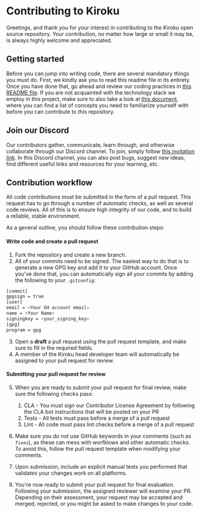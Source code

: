 # Contributing to Kiroku

Greetings, and thank you for your interest in contributing to the Kiroku open source repository. Your contribution, no matter how large or small it may be, is always highly welcome and appreciated.

## Getting started

Before you can jump into writing code, there are several mandatory things you must do. First, we kindly ask you to read this readme file in its entirety. Once you have done that, go ahead and review our coding practices in [this README file][main README]. If you are not acquainted with the technology stack we employ in this project, make sure to also take a look at [this document][technology README], where you can find a list of concepts you need to familiarize yourself with before you can contribute to this repository.

## Join our Discord

Our contributors gather, communicate, learn through, and otherwise collaborate through our Discord channel. To join, simply follow [this invitation link][Discord invitation]. In this Discord channel, you can also post bugs, suggest new ideas, find different useful links and resources for your learning, etc.

## Contribution workflow

All code contributions must be submitted in the form of a pull request. This request has to go through a number of automatic checks, as well as several code reviews. All of this is to ensure high integrity of our code, and to build a reliable, stable environment.

As a general outline, you should follow these contribution steps:

#### Write code and create a pull request

1. Fork the repository and create a new branch.
2. All of your commits need to be signed. The easiest way to do that is to generate a new GPG key and add it to your GitHub account. Once you've done that, you can automatically sign all your commits by adding the following to your `.gitconfig`:

```bash
[commit]
gpgsign = true
[user]
email = <Your GH account email>
name = <Your Name>
signingkey = <your_signing_key>
[gpg]
program = gpg
```

3. Open a **draft** a pull request using the pull request template, and make sure to fill in the required fields.
4. A member of the Kiroku head developer team will automatically be assigned to your pull request for review.

#### Submitting your pull request for review

5. When you are ready to submit your pull request for final review, make sure the following checks pass:

   1. CLA - You must sign our Contributor License Agreement by following the CLA bot instructions that will be posted on your PR
   1. Tests - All tests must pass before a merge of a pull request
   1. Lint - All code must pass lint checks before a merge of a pull request

6. Make sure you do not use GitHub keywords in your comments (such as `fixes`), as these can mess with worfklows and other automatic checks. To avoid this, follow the pull request template when modifying your comments.
7. Upon submission, include an explicit manual tests you performed that validates your changes work on all platforms.
8. You're now ready to submit your pull request for final evaluation. Following your submission, the assigned reviewer will examine your PR. Depending on their assessment, your request may be accepted and merged, rejected, or you might be asked to make changes to your code.

<!-- README links -->

[main README]: https://github.com/PetrCala/Kiroku/blob/master/README.md
[technology README]: https://github.com/PetrCala/Kiroku/blob/master/contributingGuides/TECHNOLOGY.md
[Discord invitation]: https://discord.gg/mv8zcQz5
